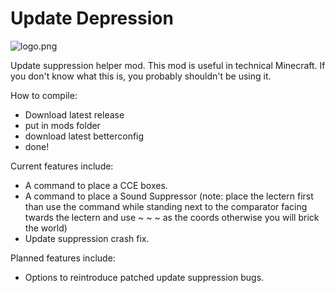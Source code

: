 # Update Depression

![logo.png](src/main/resources/assets/update-depression/icon.png)

Update suppression helper mod. This mod is useful in technical Minecraft. If you don't know what this is, you probably
shouldn't be using it.

How to compile:
- Download latest release
- put in mods folder
- download latest betterconfig
- done!

Current features include:
- A command to place a CCE boxes.
- A command to place a Sound Suppressor (note: place the lectern first than use the command while standing next to the comparator facing twards the lectern and use ~ ~ ~ as the coords otherwise you will brick the world)
- Update suppression crash fix.

Planned features include:
- Options to reintroduce patched update suppression bugs.
